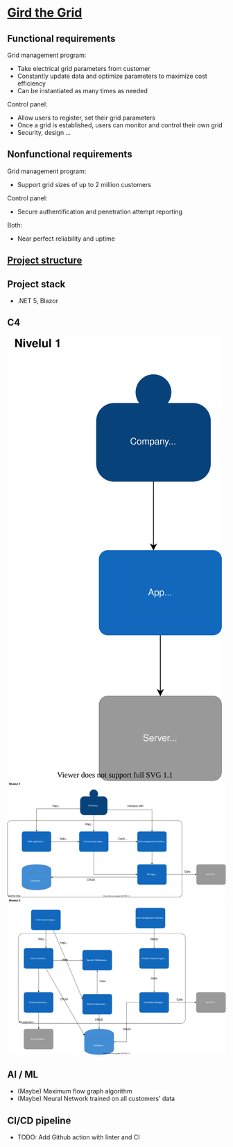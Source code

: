 # [Gird the Grid](http://nealford.com/katas/kata?id=GirdTheGrid)

## Functional requirements

Grid management program:
- Take electrical grid parameters from customer
- Constantly update data and optimize parameters to maximize cost efficiency
- Can be instantiated as many times as needed

Control panel:
- Allow users to register, set their grid parameters
- Once a grid is established, users can monitor and control their own grid
- Security, design ...

## Nonfunctional requirements
Grid management program:
- Support grid sizes of up to 2 million customers

Control panel:
- Secure authentification and penetration attempt reporting

Both:
- Near perfect reliability and uptime


## [Project structure](https://github.com/Ana-poto/Gird-the-Grid/)

## Project stack

* .NET 5, Blazor

## C4

![Imaginatorul](https://github.com/Ana-poto/Gird-the-Grid/blob/master/docs/level_1.svg)
![Imaginatorul](https://github.com/Ana-poto/Gird-the-Grid/blob/master/docs/level_2.svg)
![Imaginatorul](https://github.com/Ana-poto/Gird-the-Grid/blob/master/docs/level_3.svg)

## AI / ML

 * (Maybe) Maximum flow graph algorithm
 * (Maybe) Neural Network trained on all customers' data

## CI/CD pipeline

  * TODO: Add Github action with linter and CI

